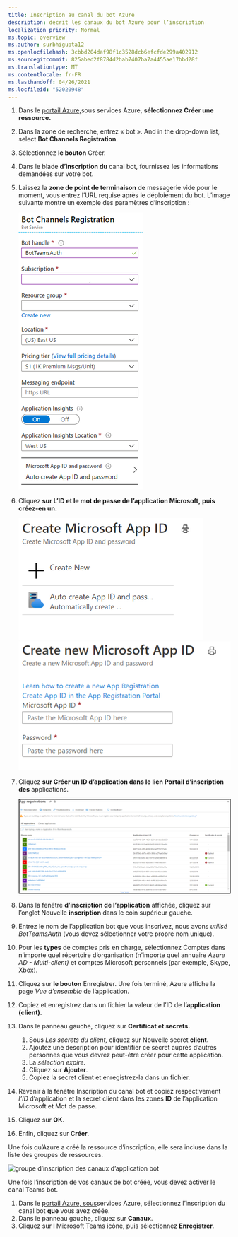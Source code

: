 ```yaml
---
title: Inscription au canal du bot Azure
description: décrit les canaux du bot Azure pour l’inscription
localization_priority: Normal
ms.topic: overview
ms.author: surbhigupta12
ms.openlocfilehash: 3cbbd204daf98f1c3528dcb6efcfde299a402912
ms.sourcegitcommit: 825abed2f8784d2bab7407ba7a4455ae17bbd28f
ms.translationtype: MT
ms.contentlocale: fr-FR
ms.lasthandoff: 04/26/2021
ms.locfileid: "52020948"
---
```

1. Dans le [portail Azure,](https://ms.portal.azure.com/#home)sous services Azure, **sélectionnez Créer une ressource.**
1. Dans la zone de recherche, entrez « bot ». And in the drop-down list, select **Bot Channels Registration**.
1. Sélectionnez **le bouton** Créer.
1. Dans le blade **d’inscription du** canal bot, fournissez les informations demandées sur votre bot.
1. Laissez la **zone de point de terminaison** de messagerie vide pour le moment, vous entrez l’URL requise après le déploiement du bot. L’image suivante montre un exemple des paramètres d’inscription :

    ![inscription des canaux d’application bot](../../assets/images/authentication/auth-bot-channels-registration.png)

1. Cliquez **sur L’ID et le mot de passe de l’application Microsoft,** **puis créez-en un.**

    ![Créer un ID d’application ](../../assets/images/authentication/CreateMicrosoftAppID.png) ![ Microsoft : créer un ID d’application Microsoft](../../assets/images/authentication/CreateNewMicrosoftAppID.png)    

1. Cliquez **sur Créer un ID d’application dans le lien Portail d’inscription des** applications.

   ![Inscriptions des applications](../../assets/images/authentication/AppRegistration.png)
   
1. Dans la fenêtre **d’inscription de l’application** affichée, cliquez sur l’onglet Nouvelle **inscription** dans le coin supérieur gauche.
1. Entrez le nom de l’application bot que vous inscrivez, nous avons *utilisé BotTeamsAuth* (vous devez sélectionner votre propre nom unique).
1. Pour les **types** de comptes pris en charge, sélectionnez Comptes dans n’importe quel répertoire d’organisation (n’importe quel annuaire *Azure AD - Multi-client)* et comptes Microsoft personnels (par exemple, Skype, Xbox).
1. Cliquez sur **le bouton** Enregistrer. Une fois terminé, Azure affiche la page *Vue d’ensemble* de l’application.
1. Copiez et enregistrez dans un fichier la valeur de l’ID de **l’application (client).**
1. Dans le panneau gauche, cliquez sur **Certificat et secrets.**
    1. Sous *Les secrets du client,* cliquez sur Nouvelle secret **client.**
    1. Ajoutez une description pour identifier ce secret auprès d’autres personnes que vous devrez peut-être créer pour cette application.
    1. La *sélection expire.*
    1. Cliquez sur **Ajouter**.
    1. Copiez la secret client et enregistrez-la dans un fichier.
1. Revenir à la fenêtre Inscription du canal bot  et copiez respectivement  *l’ID* d’application et la secret client dans les zones  **ID** de l’application Microsoft et Mot de passe.
1. Cliquez sur **OK**.
1. Enfin, cliquez sur **Créer.**

Une fois qu’Azure a créé la ressource d’inscription, elle sera incluse dans la liste des groupes de ressources.  

![groupe d’inscription des canaux d’application bot](~/assets/images/authentication/auth-bot-channels-registration-group.PNG)

Une fois l’inscription de vos canaux de bot créée, vous devez activer le canal Teams bot.

1. Dans le [portail Azure, sous](https://ms.portal.azure.com/#home)services Azure, sélectionnez l’inscription du canal bot **que** vous avez créée.
1. Dans le panneau gauche, cliquez sur **Canaux**.
1. Cliquez sur l Microsoft Teams icône, puis sélectionnez **Enregistrer.**
